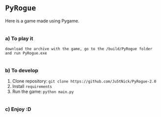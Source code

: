 # `PyRogue`

Here is a game made using Pygame.
#
### a) To play it
    download the archive with the game, go to the /build/PyRogue folder and run PyRogue.exe
#
### b) To develop

1. Clone repository: `git clone https://github.com/Ju5tNick/PyRogue-2.0`
2. Install `requirements`
3. Run the game: `python main.py`
#
### c) Enjoy :D